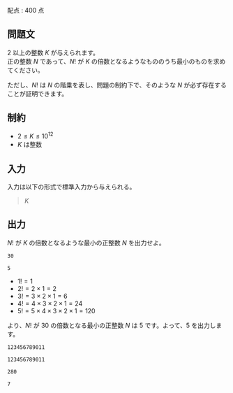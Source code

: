 配点 : $400$ 点

## 問題文

$2$ 以上の整数 $K$ が与えられます。<br>
正の整数 $N$ であって、$N!$ が $K$ の倍数となるようなもののうち最小のものを求めてください。

ただし、$N!$ は $N$ の階乗を表し、問題の制約下で、そのような $N$ が必ず存在することが証明できます。

## 制約

- $2\leq K\leq 10^{12}$
- $K$ は整数

## 入力

入力は以下の形式で標準入力から与えられる。

> $K$

## 出力

$N!$ が $K$ の倍数となるような最小の正整数 $N$ を出力せよ。  

```input1
30
```

```output1
5
```

- $1!=1$
- $2!=2\times 1=2$
- $3!=3\times 2\times 1=6$
- $4!=4\times 3\times 2\times 1=24$
- $5!=5\times 4\times 3\times 2\times 1=120$

より、$N!$ が $30$ の倍数となる最小の正整数 $N$ は $5$ です。よって、$5$ を出力します。

```input2
123456789011
```

```output2
123456789011
```

```input3
280
```

```output3
7
```